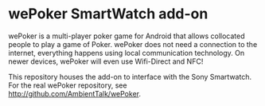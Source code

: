 wePoker SmartWatch add-on
=========================

wePoker is a multi-player poker game for Android that allows collocated people to play a game of Poker.
wePoker does not need a connection to the internet, everything happens using local communication technology.
On newer devices, wePoker will even use Wifi-Direct and NFC!

This repository houses the add-on to interface with the Sony Smartwatch.
For the real wePoker repository, see http://github.com/AmbientTalk/wePoker.
